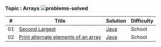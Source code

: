 ### Topic : Arrays   ![problems-solved](https://img.shields.io/badge/Solved-6/6-1abc9c.svg)

| # | Title | Solution | Difficulty |
|---| ----- | -------- | ---------- |
|01|[Second Largest](https://practice.geeksforgeeks.org/problems/second-largest3735/1?page=1&difficulty%5B%5D=-2&category%5B%5D=Arrays&sortBy=submissions) | [Java](com.gfg/src/main/java/com/gfg/arrays/SecondLargestNumberInArray.java)|School|
|02|[Print alternate elements of an array](https://practice.geeksforgeeks.org/problems/print-alternate-elements-of-an-array/1?page=1&difficulty[]=-2&category[]=Arrays&sortBy=submissions) | [Java](com.gfg/src/main/java/com/gfg/arrays/PrintAlternateElements.java)|School|
